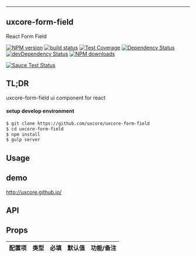 ---

## uxcore-form-field

React Form Field

[![NPM version][npm-image]][npm-url]
[![build status][travis-image]][travis-url]
[![Test Coverage][coveralls-image]][coveralls-url]
[![Dependency Status][dep-image]][dep-url]
[![devDependency Status][devdep-image]][devdep-url] 
[![NPM downloads][downloads-image]][npm-url]

[![Sauce Test Status][sauce-image]][sauce-url]

[npm-image]: http://img.shields.io/npm/v/uxcore-form-field.svg?style=flat-square
[npm-url]: http://npmjs.org/package/uxcore-form-field
[travis-image]: https://img.shields.io/travis/uxcore/uxcore-form-field.svg?style=flat-square
[travis-url]: https://travis-ci.org/uxcore/uxcore-form-field
[coveralls-image]: https://img.shields.io/coveralls/uxcore/uxcore-form-field.svg?style=flat-square
[coveralls-url]: https://coveralls.io/r/uxcore/uxcore-form-field?branch=master
[dep-image]: http://img.shields.io/david/uxcore/uxcore-form-field.svg?style=flat-square
[dep-url]: https://david-dm.org/uxcore/uxcore-form-field
[devdep-image]: http://img.shields.io/david/dev/uxcore/uxcore-form-field.svg?style=flat-square
[devdep-url]: https://david-dm.org/uxcore/uxcore-form-field#info=devDependencies
[downloads-image]: https://img.shields.io/npm/dm/uxcore-form-field.svg
[sauce-image]: https://saucelabs.com/browser-matrix/uxcore.svg
[sauce-url]: https://saucelabs.com/u/uxcore



## TL;DR

uxcore-form-field ui component for react

#### setup develop environment

```sh
$ git clone https://github.com/uxcore/uxcore-form-field
$ cd uxcore-form-field
$ npm install
$ gulp server
```

## Usage

## demo
http://uxcore.github.io/

## API

## Props

| 配置项 | 类型 | 必填 | 默认值 | 功能/备注 |
|---|---|---|---|---|

